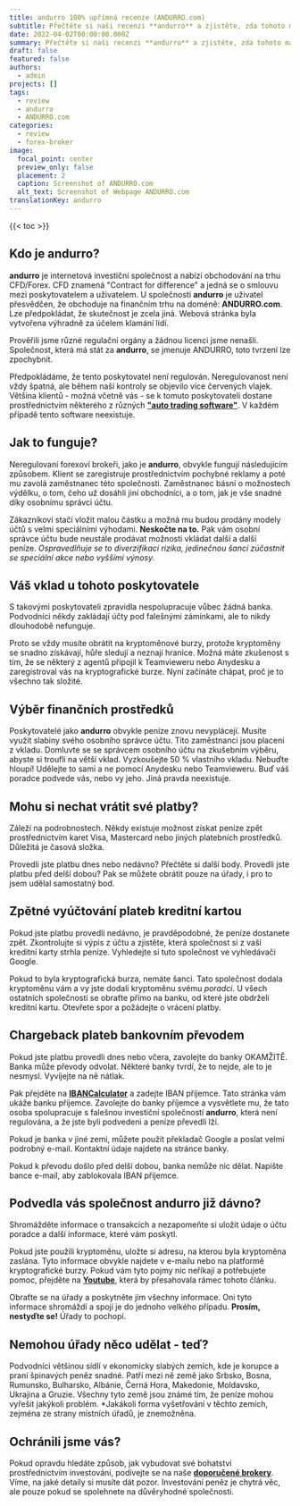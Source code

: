 ```yaml
---
title: andurro 100% upřímná recenze (ANDURRO.com)
subtitle: Přečtěte si naši recenzi **andurro** a zjistěte, zda tohoto makléře doporučujeme pro obchodování. Jen pro upřesnění, toto je recenze **ANDURRO.com**.
date: 2022-04-02T00:00:00.000Z
summary: Přečtěte si naši recenzi **andurro** a zjistěte, zda tohoto makléře doporučujeme pro obchodování. Jen pro upřesnění, toto je recenze **ANDURRO.com**.
draft: false
featured: false
authors:
  - admin
projects: []
tags:
  - review
  - andurro
  - ANDURRO.com
categories:
  - review
  - forex-broker
image:
  focal_point: center
  preview_only: false
  placement: 2
  caption: Screenshot of ANDURRO.com
  alt_text: Screenshot of Webpage ANDURRO.com
translationKey: andurro
---
```


<!--StartFragment-->

{{< toc >}}

## Kdo je andurro?

**andurro** je internetová investiční společnost a nabízí obchodování na trhu CFD/Forex. CFD znamená "Contract for difference" a jedná se o smlouvu mezi poskytovatelem a uživatelem. U společnosti **andurro** je uživatel přesvědčen, že obchoduje na finančním trhu na doméně: **ANDURRO.com**. Lze předpokládat, že skutečnost je zcela jiná. Webová stránka byla vytvořena výhradně za účelem klamání lidí.

Prověřili jsme různé regulační orgány a žádnou licenci jsme nenašli. Společnost, která má stát za **andurro**, se jmenuje ANDURRO, toto tvrzení lze zpochybnit.

Předpokládáme, že tento poskytovatel není regulován. Neregulovanost není vždy špatná, ale během naší kontroly se objevilo více červených vlajek. Většina klientů - možná včetně vás - se k tomuto poskytovateli dostane prostřednictvím některého z různých **["auto trading software"](../../category/autotrader/)**. V každém případě tento software neexistuje.

## Jak to funguje?

Neregulovaní forexoví brokeři, jako je **andurro**, obvykle fungují následujícím způsobem. Klient se zaregistruje prostřednictvím pochybné reklamy a poté mu zavolá zaměstnanec této společnosti. Zaměstnanec básní o možnostech výdělku, o tom, čeho už dosáhli jiní obchodníci, a o tom, jak je vše snadné díky osobnímu správci účtu.

Zákazníkovi stačí vložit malou částku a možná mu budou prodány modely účtů s velmi speciálními výhodami. **Neskočte na to.** Pak vám osobní správce účtu bude neustále prodávat možnosti vkládat další a další peníze. *Ospravedlňuje se to diverzifikací rizika, jedinečnou šancí zúčastnit se speciální akce nebo vyššími výnosy.*

## Váš vklad u tohoto poskytovatele

S takovými poskytovateli zpravidla nespolupracuje vůbec žádná banka. Podvodníci někdy zakládají účty pod falešnými záminkami, ale to nikdy dlouhodobě nefunguje.

Proto se vždy musíte obrátit na kryptoměnové burzy, protože kryptoměny se snadno získávají, hůře sledují a neznají hranice. Možná máte zkušenost s tím, že se některý z agentů připojil k Teamvieweru nebo Anydesku a zaregistroval vás na kryptografické burze. Nyní začínáte chápat, proč je to všechno tak složité.

## Výběr finančních prostředků

Poskytovatelé jako **andurro** obvykle peníze znovu nevyplácejí. Musíte využít slabiny svého osobního správce účtu. Tito zaměstnanci jsou placeni z vkladu. Domluvte se se správcem osobního účtu na zkušebním výběru, abyste si troufli na větší vklad. Vyzkoušejte 50 % vlastního vkladu. Nebuďte hloupí! Udělejte to sami a ne pomocí Anydesku nebo Teamvieweru. Buď váš poradce podvede vás, nebo vy jeho. Jiná pravda neexistuje.

## Mohu si nechat vrátit své platby?

Záleží na podrobnostech. Někdy existuje možnost získat peníze zpět prostřednictvím karet Visa, Mastercard nebo jiných platebních prostředků. Důležitá je časová složka.

Provedli jste platbu dnes nebo nedávno? Přečtěte si další body. Provedli jste platbu před delší dobou? Pak se můžete obrátit pouze na úřady, i pro to jsem udělal samostatný bod.

## Zpětné vyúčtování plateb kreditní kartou

Pokud jste platbu provedli nedávno, je pravděpodobné, že peníze dostanete zpět. Zkontrolujte si výpis z účtu a zjistěte, která společnost si z vaší kreditní karty strhla peníze. Vyhledejte si tuto společnost ve vyhledávači Google.

Pokud to byla kryptografická burza, nemáte šanci. Tato společnost dodala kryptoměnu vám a vy jste dodali kryptoměnu svému *poradci*. U všech ostatních společností se obraťte přímo na banku, od které jste obdrželi kreditní kartu. Otevřete spor a požádejte o vrácení platby.

## Chargeback plateb bankovním převodem

Pokud jste platbu provedli dnes nebo včera, zavolejte do banky OKAMŽITĚ. Banka může převody odvolat. Některé banky tvrdí, že to nejde, ale to je nesmysl. Vyvíjejte na ně nátlak.

Pak přejděte na **[IBANCalculator](https://www.ibancalculator.com/)** a zadejte IBAN příjemce. Tato stránka vám ukáže banku příjemce. Zavolejte do banky příjemce a vysvětlete mu, že tato osoba spolupracuje s falešnou investiční společností **andurro**, která není regulována, a že jste byli podvedeni a peníze převedli lží.

Pokud je banka v jiné zemi, můžete použít překladač Google a poslat velmi podrobný e-mail. Kontaktní údaje najdete na stránce banky.

Pokud k převodu došlo před delší dobou, banka nemůže nic dělat. Napište bance e-mail, aby zablokovala IBAN příjemce.

## Podvedla vás společnost andurro již dávno?

Shromážděte informace o transakcích a nezapomeňte si uložit údaje o účtu poradce a další informace, které vám poskytl.

Pokud jste použili kryptoměnu, uložte si adresu, na kterou byla kryptoměna zaslána. Tyto informace obvykle najdete v e-mailu nebo na platformě kryptografické burzy. Pokud vám tyto pojmy nic neříkají a potřebujete pomoc, přejděte na **[Youtube](https://www.youtube.com/results?search_query=crypo+terms)**, která by přesahovala rámec tohoto článku.

Obraťte se na úřady a poskytněte jim všechny informace. Oni tyto informace shromáždí a spojí je do jednoho velkého případu. **Prosím, nestyďte se!** Úřady to pochopí.

## Nemohou úřady něco udělat - teď?

Podvodníci většinou sídlí v ekonomicky slabých zemích, kde je korupce a praní špinavých peněz snadné. Patří mezi ně země jako Srbsko, Bosna, Rumunsko, Bulharsko, Albánie, Černá Hora, Makedonie, Moldavsko, Ukrajina a Gruzie. Všechny tyto země jsou známé tím, že peníze mohou vyřešit jakýkoli problém. *Jakákoli forma vyšetřování v těchto zemích, zejména ze strany místních úřadů, je znemožněna.

## Ochránili jsme vás?

Pokud opravdu hledáte způsob, jak vybudovat své bohatství prostřednictvím investování, podívejte se na naše **[doporučené brokery](../../category/recommendation/)**. Víme, na jaké detaily si musíte dát pozor. Investování peněz je chytrá věc, ale pouze pokud se spolehnete na důvěryhodné společnosti.

<!--EndFragment-->



